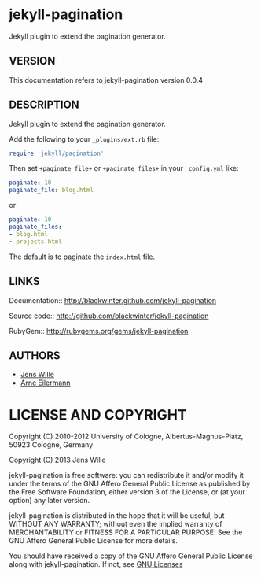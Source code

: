 # jekyll-pagination

Jekyll plugin to extend the pagination generator.

## VERSION

This documentation refers to jekyll-pagination version 0.0.4


## DESCRIPTION

Jekyll plugin to extend the pagination generator.

Add the following to your ```_plugins/ext.rb``` file:

```ruby
require 'jekyll/pagination'
```

Then set ```+paginate_file+``` or ```+paginate_files+``` in your ```_config.yml``` like:

```yaml
paginate: 10
paginate_file: blog.html
```

or

```yaml
paginate: 10
paginate_files:
- blog.html
- projects.html
```

The default is to paginate the ```index.html``` file.


## LINKS

Documentation:: http://blackwinter.github.com/jekyll-pagination

Source code::   http://github.com/blackwinter/jekyll-pagination

RubyGem::       http://rubygems.org/gems/jekyll-pagination


## AUTHORS

* [Jens Wille](mailto:jens.wille@gmail.com)
* [Arne Eilermann](mailto:eilermann@lavabit.com)


# LICENSE AND COPYRIGHT

Copyright (C) 2010-2012 University of Cologne,
Albertus-Magnus-Platz, 50923 Cologne, Germany

Copyright (C) 2013 Jens Wille

jekyll-pagination is free software: you can redistribute it and/or modify it
under the terms of the GNU Affero General Public License as published by the
Free Software Foundation, either version 3 of the License, or (at your option)
any later version.

jekyll-pagination is distributed in the hope that it will be useful, but
WITHOUT ANY WARRANTY; without even the implied warranty of MERCHANTABILITY or
FITNESS FOR A PARTICULAR PURPOSE. See the GNU Affero General Public License
for more details.

You should have received a copy of the GNU Affero General Public License along
with jekyll-pagination. If not, see [GNU Licenses](http://www.gnu.org/licenses/)
